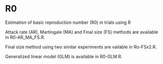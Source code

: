 R0
==

Estimation of basic reproduction number (R0) in trials using R

Attack rate (AR), Martingale (MA) and Final size (FS) methods are available in R0-AR_MA_FS.R.

Final size method using two similar experiments are vailable in Ro-FSx2.R.

Generalized linear model (GLM) is available in R0-GLM.R.
